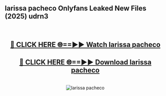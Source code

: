 <h2>larissa pacheco Onlyfans Leaked New Files (2025) udrn3</h2>
<br>
<div align="center">
<h2><a href="https://mediafiles.top/larissa_pacheco&ref=git" rel="nofollow">🔴 CLICK HERE 🌐==►► Watch larissa pacheco</a></h2>
<h2><a href="https://mediafiles.top/larissa_pacheco&ref=git" rel="nofollow">🔴 CLICK HERE 🌐==►► Download larissa pacheco</a></h2>
<br>
<a href="https://mediafiles.top/larissa_pacheco&ref=git" rel="nofollow" data-target="animated-image.originalLink"><img src="https://i.ibb.co.com/xMMVF88/686577567.gif" alt="larissa pacheco" style="max-width: 100%; display: inline-block;" data-target="animated-image.originalImage"></a>
</div>
<br>
<br>